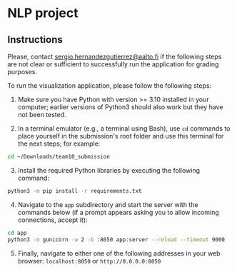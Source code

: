# NLP project


## Instructions

Please, contact sergio.hernandezgutierrez@aalto.fi if the following steps are not clear or sufficient to successfully run the application for grading purposes.

To run the visualization application, please follow the following steps:

1. Make sure you have Python with version >= 3.10 installed in your computer; earlier versions of Python3 should also work but they have not been tested.

2. In a terminal emulator (e.g., a terminal using Bash), use `cd` commands to place yourself in the submission's root folder and use this terminal for the next steps; for example:

```bash
cd ~/Downloads/team10_submission
```

3. Install the required Python libraries by executing the following command:

```bash
python3 -m pip install -r requirements.txt
```

4. Navigate to the `app` subdirectory and start the server with the commands below (if a prompt appears asking you to allow incoming connections, accept it):

```bash
cd app
python3 -m gunicorn -w 2 -b :8050 app:server --reload --timeout 9000
```

5. Finally, navigate to either one of the following addresses in your web browser: `localhost:8050` or `http://0.0.0.0:8050`
